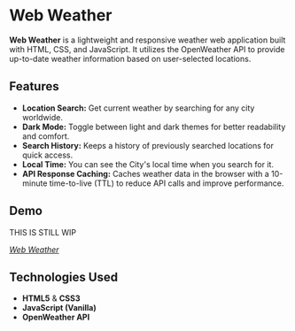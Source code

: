 # Web Weather

**Web Weather** is a lightweight and responsive weather web application built with HTML, CSS, and JavaScript. It utilizes the OpenWeather API to provide up-to-date weather information based on user-selected locations.

## Features

- **Location Search:** Get current weather by searching for any city worldwide.
- **Dark Mode:** Toggle between light and dark themes for better readability and comfort.
- **Search History:** Keeps a history of previously searched locations for quick access.
- **Local Time:** You can see the City's local time when you search for it.
- **API Response Caching:** Caches weather data in the browser with a 10-minute time-to-live (TTL) to reduce API calls and improve performance.


## Demo

THIS IS STILL WIP

*[Web Weather](https://niilsr.github.io/webapp/)*

## Technologies Used

- **HTML5** & **CSS3**
- **JavaScript (Vanilla)**
- **OpenWeather API**